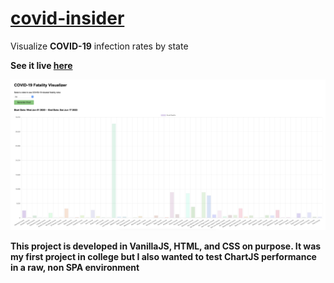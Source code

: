 # [covid-insider](<(https://covid-insider.vercel.app)>)

Visualize **COVID-19** infection rates by state

**See it live [here](https://covid-insider.vercel.app)**

![img](readmeimg.png)

**This project is developed in VanillaJS, HTML, and CSS on purpose. It was my first project in college but I also wanted to test ChartJS performance in a raw, non SPA environment**
